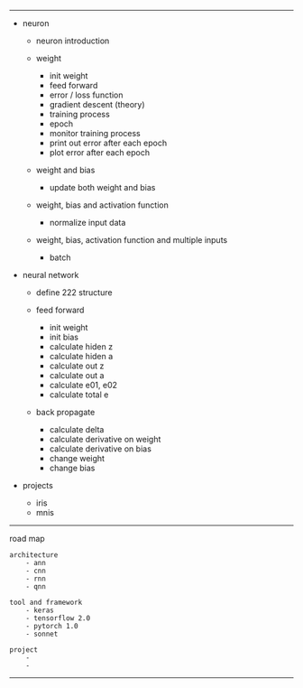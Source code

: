 ----------------------------
- neuron
	- neuron introduction
	
	- weight
		- init weight
		- feed forward
		- error / loss function
		- gradient descent (theory)
		- training process		
		- epoch
		- monitor training process
		- print out error after each epoch
		- plot error after each epoch

	- weight and bias
		- update both weight and bias

	- weight, bias and activation function
		- normalize input data

	- weight, bias, activation function and multiple inputs
		- batch


- neural network
	- define 222 structure

	- feed forward
		- init weight
		- init bias
		- calculate hiden z
		- calculate hiden a
		- calculate out z
		- calculate out a
		- calculate e01, e02
		- calculate total e

	- back propagate
		- calculate delta
		- calculate derivative on weight
		- calculate derivative on bias
		- change weight
		- change bias


- projects
	- iris
	- mnis

-----------------------------
road map

	architecture
		- ann
		- cnn
		- rnn
		- qnn

	tool and framework
		- keras
		- tensorflow 2.0
		- pytorch 1.0
		- sonnet

	project
		-
		- 
-----------------------------
